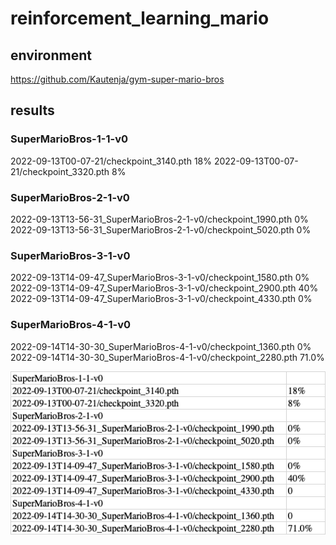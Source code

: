 # reinforcement_learning_mario


## environment
https://github.com/Kautenja/gym-super-mario-bros


## results 
###  SuperMarioBros-1-1-v0
2022-09-13T00-07-21/checkpoint_3140.pth 18%
2022-09-13T00-07-21/checkpoint_3320.pth 8%

### SuperMarioBros-2-1-v0
2022-09-13T13-56-31_SuperMarioBros-2-1-v0/checkpoint_1990.pth 0%
2022-09-13T13-56-31_SuperMarioBros-2-1-v0/checkpoint_5020.pth 0%

### SuperMarioBros-3-1-v0
2022-09-13T14-09-47_SuperMarioBros-3-1-v0/checkpoint_1580.pth 0%
2022-09-13T14-09-47_SuperMarioBros-3-1-v0/checkpoint_2900.pth 40%
2022-09-13T14-09-47_SuperMarioBros-3-1-v0/checkpoint_4330.pth 0%

### SuperMarioBros-4-1-v0
2022-09-14T14-30-30_SuperMarioBros-4-1-v0/checkpoint_1360.pth 0%
2022-09-14T14-30-30_SuperMarioBros-4-1-v0/checkpoint_2280.pth 71.0%


![img.png](img.png)